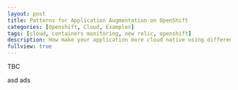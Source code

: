 ```yaml
---
layout: post
title: Patterns for Application Augmentation on OpenShift
categories: [Openshift, Cloud, Examples]
tags: [cloud, containers monitoring, new relic, openshift]
description: How make your application more cloud native using different augmentation methods
fullview: true
---
```


TBC

asd
ads